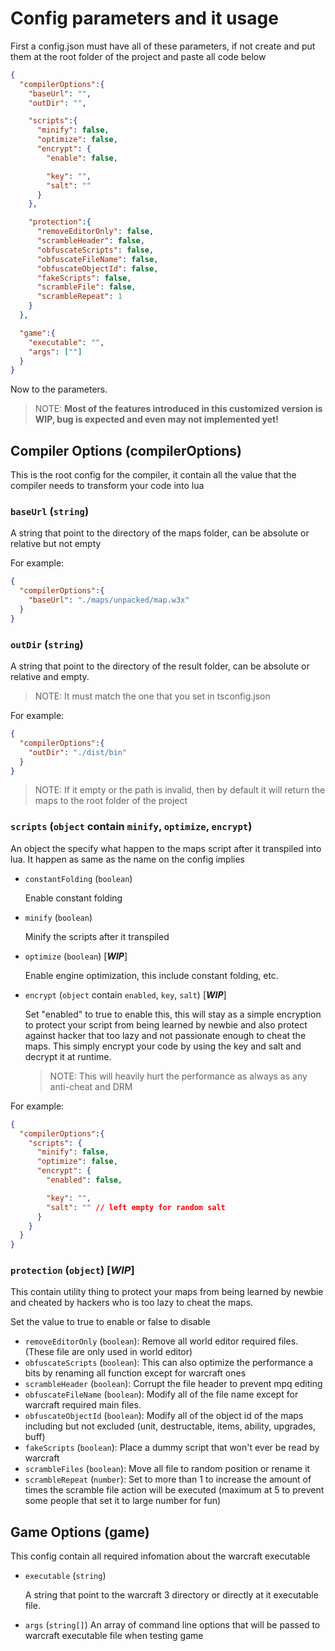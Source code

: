 # Config parameters and it usage

  First a config.json must have all of these parameters, if not create and put them at the root folder of the
  project and paste all code below

```json
{
  "compilerOptions":{
    "baseUrl": "",
    "outDir": "",

    "scripts":{
      "minify": false,
      "optimize": false,
      "encrypt": {
        "enable": false,

        "key": "",
        "salt": ""
      }
    },

    "protection":{
      "removeEditorOnly": false,
      "scrambleHeader": false,
      "obfuscateScripts": false,
      "obfuscateFileName": false,
      "obfuscateObjectId": false,
      "fakeScripts": false,
      "scrambleFile": false,
      "scrambleRepeat": 1
    }
  },

  "game":{
    "executable": "",
    "args": [""]
  }
}
```

  Now to the parameters.

>NOTE: **Most of the features introduced in this customized version is WIP, bug is  expected and even may not implemented yet!**

## Compiler Options (compilerOptions)

  This is the root config for the compiler, it contain all the value that the compiler needs to transform your code
  into lua

### `baseUrl` (`string`)

  A string that point to the directory of the maps folder, can be absolute or relative but not empty

  For example:

```json
{
  "compilerOptions":{
    "baseUrl": "./maps/unpacked/map.w3x"
  }
}
```

### `outDir` (`string`)

  A string that point to the directory of the result folder, can be absolute or relative and empty.
  >NOTE: It must match the one that you set in tsconfig.json

  For example:

```json
{
  "compilerOptions":{
    "outDir": "./dist/bin"
  }
}
```

>NOTE: If it empty or the path is invalid, then by default it will return the maps to the root folder of the project

### `scripts` (`object` contain `minify`, `optimize`, `encrypt`)

  An object the specify what happen to the maps script after it transpiled into lua. It happen as same as the name on the config implies

- `constantFolding` (`boolean`)

  Enable constant folding

- `minify` (`boolean`)

  Minify the scripts after it transpiled

- `optimize` (`boolean`) [***WIP***]

  Enable engine optimization, this include constant folding, etc.

- `encrypt` (`object` contain `enabled`, `key`, `salt`) [***WIP***]

  Set "enabled" to true to enable this, this will stay as a simple encryption to protect your script from being learned by newbie and also protect against hacker that too lazy and not passionate enough to cheat the maps. This simply encrypt your code by using the key and salt and decrypt it at runtime.
  >NOTE: This will heavily hurt the performance as always as any anti-cheat and DRM

For example:

```json
{
  "compilerOptions":{
    "scripts": {
      "minify": false,
      "optimize": false,
      "encrypt": {
        "enabled": false,

        "key": "",
        "salt": "" // left empty for random salt
      }
    }
  }
}
```

### `protection` (`object`) [*WIP*]

  This contain utility thing to protect your maps from being learned by newbie and cheated by hackers who is too lazy to cheat the maps.

  Set the value to true to enable or false to disable

- `removeEditorOnly` (`boolean`): Remove all world editor required files. (These file are only used in world editor)
- `obfuscateScripts` (`boolean`): This can also optimize the performance a bits by renaming all function except for warcraft ones
- `scrambleHeader` (`boolean`): Corrupt the file header to prevent mpq editing
- `obfuscateFileName` (`boolean`): Modify all of the file name except for warcraft required main files.
- `obfuscateObjectId` (`boolean`): Modify all of the object id of the maps including but not excluded (unit, destructable, items, ability, upgrades, buff)
- `fakeScripts` (`boolean`): Place a dummy script that won't ever be read by warcraft
- `scrambleFiles` (`boolean`): Move all file to random position or rename it
- `scrambleRepeat` (`number`): Set to more than 1 to increase the amount of times the scramble file action will be executed (maximum at 5 to prevent some people that set it to large number for fun)

## Game Options (game)

  This config contain all required infomation about the warcraft executable

- `executable` (`string`)

  A string that point to the warcraft 3 directory or directly at it executable file.
- `args` (`string[]`)
  An array of command line options that will be passed to warcraft executable file when testing game

